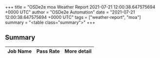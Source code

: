 +++
title = "OSDe2e moa Weather Report 2021-07-21 12:00:38.647575694 +0000 UTC"
author = "OSDe2e Automation"
date = "2021-07-21 12:00:38.647575694 +0000 UTC"
tags = ["weather-report", "moa"]
summary = "<table class=\"summary\"></table>"
+++
## Summary

| Job Name | Pass Rate | More detail |
|----------|-----------|-------------|




